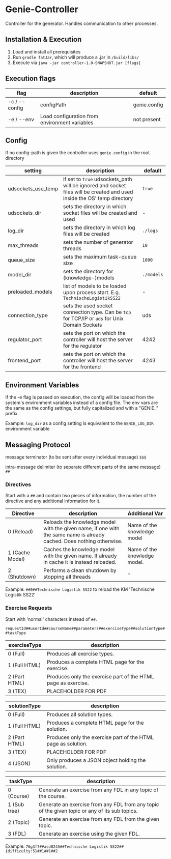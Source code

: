 # Genie-Controller

Controller for the generator. Handles communication to other processes.

## Installation & Execution

1) Load and install all prerequisites
2) Run `gradle fatJar`, which will produce a .jar in `/build/libs/`
3) Execute via `java -jar controller-1.0-SNAPSHOT.jar [flags]`

## Execution flags

| flag | description | default |
|---------|-------------|---------|
|-c / --config | configPath | genie.config |
| -e / --env | Load configuration from environment variables | not present |

## Config

If no config-path is given the controller uses `genie.config` in the root directory

| setting | description | default |
|---------|-------------|---------|
|udsockets_use_temp|if set to `true` udsockets_path will be ignored and socket files will be created and used inside the OS' temp directory|`true`|
|udsockets_dir|sets the directory in which socket files will be created and used| - |
|log_dir|sets the directory in which log files will be created|`./logs`|
|max_threads|sets the number of generator threads|`10`|
|queue_size|sets the maximum task-queue size|`1000`|
|model_dir|sets the directory for (knowledge-)models|`./models`|
|preloaded_models|list of models to be loaded upon process start. E.g. `TechnischeLogistikSS22`|-|
|connection_type|sets the used socket connection type. Can be `tcp` for TCP/IP or `uds` for Unix Domain Sockets |uds|
|regulator_port|sets the port on which the controller will host the server for the regulator|4242|
|frontend_port|sets the port on which the controller will host the server for the frontend|4243|

## Environment Variables

If the -e flag is passed on execution, the config will be loaded from the system's environment
variables instead of a config file. The env vars are the same as the config settings, but fully
capitalized and with a "GENIE_" prefix.

Example: `log_dir` as a config setting is equivalent to the `GENIE_LOG_DIR` environment variable


## Messaging Protocol

message terminator (to be sent after every individual message) `$$$`

intra-message delimiter (to separate different parts of the same message) `##`

### Directives

Start with a `##` and contain two pieces of information, the number of the directive and any additional
information for it.

| Directive | description | Additional Var |
|---------|-------------|---------|
|0 (Reload)|Reloads the knowledge model with the given name, if one with the same name is already cached. Does nothing otherwise.|Name of the knowledge model|
|1 (Cache Model)|Caches the knowledge model with the given name. If already in cache it is instead reloaded.|Name of the knowledge model.|
|2 (Shutdown)|Performs a clean shutdown by stopping all threads|-|

Example: `##0##Technische Logistik SS22` to reload the KM 'Technische Logistik SS22'

### Exercise Requests

Start with 'normal' characters instead of `##`. 

`requestId##userId##courseName##parameters##exerciseType##solutionType##taskType`

| exerciseType | description |
|---------|-------------|
|0 (Full)|Produces all exercise types.|
|1 (Full HTML)|Produces a complete HTML page for the exercise.|
|2 (Part HTML)|Produces only the exercise part of the HTML page as exercise.|
|3 (TEX)|PLACEHOLDER FOR PDF|

| solutionType | description |
|---------|-------------|
|0 (Full)|Produces all solution types.|
|1 (Full HTML)|Produces a complete HTML page for the solution.|
|2 (Part HTML)|Produces only the exercise part of the HTML page as solution.|
|3 (TEX)|PLACEHOLDER FOR PDF|
|4 (JSON)|Only produces a JSON object holding the solution.|

| taskType | description |
|---------|-------------|
|0 (Course)|Generate an exercise from any FDL in any topic of the course.|
|1 (Sub tree)|Generate an exercise from any FDL from any topic of the given topic or any of its sub topics.|
|2 (Topic)|Generate an exercise from any FDL from the given topic.|
|3 (FDL)|Generate an exercise using the given FDL.|

Example: `76g3f7##asd0245##Technische Logistik SS22##{difficulty:5}##1##1##2`